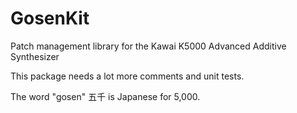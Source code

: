 # GosenKit

Patch management library for the Kawai K5000 Advanced Additive Synthesizer

This package needs a lot more comments and unit tests.

The word "gosen" 五千 is Japanese for 5,000.
